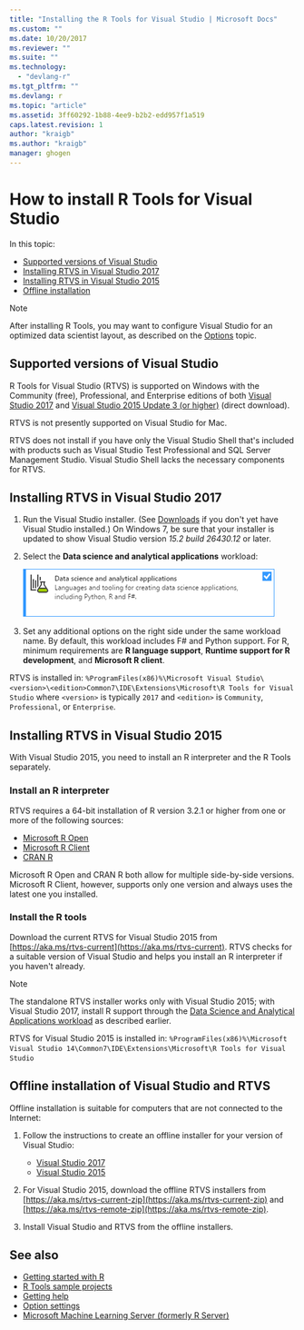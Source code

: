 ```yaml
---
title: "Installing the R Tools for Visual Studio | Microsoft Docs"
ms.custom: ""
ms.date: 10/20/2017
ms.reviewer: ""
ms.suite: ""
ms.technology: 
  - "devlang-r"
ms.tgt_pltfrm: ""
ms.devlang: r
ms.topic: "article"
ms.assetid: 3ff60292-1b88-4ee9-b2b2-edd957f1a519
caps.latest.revision: 1
author: "kraigb"
ms.author: "kraigb"
manager: ghogen
---
```


# How to install R Tools for Visual Studio

In this topic:

- [Supported versions of Visual Studio](#supported-versions-of-visual-studio)
- [Installing RTVS in Visual Studio 2017](#installing-rtvs-in-visual-studio-2017)
- [Installing RTVS in Visual Studio 2015](#installing-rtvs-in-visual-studio-2015)
- [Offline installation](#offline-installation-of-visual-studio-and-rtvs)

> [!Note]
> After installing R Tools, you may want to configure Visual Studio for an optimized data scientist layout, as described on the [Options](options.md) topic.

## Supported versions of Visual Studio

R Tools for Visual Studio (RTVS) is supported on Windows with the Community (free), Professional, and Enterprise editions of both [Visual Studio 2017](https://www.visualstudio.com/downloads/) and [Visual Studio 2015 Update 3 (or higher)](http://go.microsoft.com/fwlink/?LinkId=691129) (direct download).

RTVS is not presently supported on Visual Studio for Mac.

RTVS does not install if you have only the Visual Studio Shell that's included with products such as Visual Studio Test Professional and SQL Server Management Studio. Visual Studio Shell lacks the necessary components for RTVS.

## Installing RTVS in Visual Studio 2017

1. Run the Visual Studio installer. (See [Downloads](https://www.visualstudio.com/downloads/) if you don't yet have Visual Studio installed.) On Windows 7, be sure that your installer is updated to show Visual Studio version *15.2 build 26430.12* or later.

1. Select the **Data science and analytical applications** workload:

    ![Data science and analytical applications workload in VS2017](media/installation-data-science-workload.png)

1. Set any additional options on the right side under the same workload name. By default, this workload includes F# and Python support. For R, minimum requirements are **R language support**, **Runtime support for R development**, and **Microsoft R client**.

RTVS is installed in: `%ProgramFiles(x86)%\Microsoft Visual Studio\<version>\<edition>Common7\IDE\Extensions\Microsoft\R Tools for Visual Studio` where `<version>` is typically `2017` and `<edition>` is `Community`, `Professional`, or `Enterprise`.

## Installing RTVS in Visual Studio 2015

With Visual Studio 2015, you need to install an R interpreter and the R Tools separately.

### Install an R interpreter

RTVS requires a 64-bit installation of R version 3.2.1 or higher from one or more of the following sources:

- [Microsoft R Open](https://mran.microsoft.com/download/)
- [Microsoft R Client](/machine-learning-server/r-client/what-is-microsoft-r-client)
- [CRAN R](https://cran.r-project.org/bin/windows/base/)

Microsoft R Open and CRAN R both allow for multiple side-by-side versions. Microsoft R Client, however, supports only one version and always uses the latest one you installed.

### Install the R tools

Download the current RTVS for Visual Studio 2015 from [https://aka.ms/rtvs-current](https://aka.ms/rtvs-current). RTVS checks for a suitable version of Visual Studio and helps you install an R interpreter if you haven't already.

> [!Note]
> The standalone RTVS installer works only with Visual Studio 2015; with Visual Studio 2017, install R support through the [Data Science and Analytical Applications workload](#installing-rtvs-in-visual-studio-2017) as described earlier.

RTVS for Visual Studio 2015 is installed in: `%ProgramFiles(x86)%\Microsoft Visual Studio 14\Common7\IDE\Extensions\Microsoft\R Tools for Visual Studio`

## Offline installation of Visual Studio and RTVS

Offline installation is suitable for computers that are not connected to the Internet:

1. Follow the instructions to create an offline installer for your version of Visual Studio: 

    - [Visual Studio 2017](../install/create-an-offline-installation-of-visual-studio.md)
    - [Visual Studio 2015](https://msdn.microsoft.com/library/mt706497.aspx)

1. For Visual Studio 2015, download the offline RTVS installers from [https://aka.ms/rtvs-current-zip](https://aka.ms/rtvs-current-zip) and [https://aka.ms/rtvs-remote-zip](https://aka.ms/rtvs-remote-zip). 

1. Install Visual Studio and RTVS from the offline installers.

## See also

- [Getting started with R](getting-started-with-r.md)
- [R Tools sample projects](getting-started-samples.md)
- [Getting help](getting-started-help.md)
- [Option settings](options.md)
- [Microsoft Machine Learning Server (formerly R Server)](/machine-learning-server/)